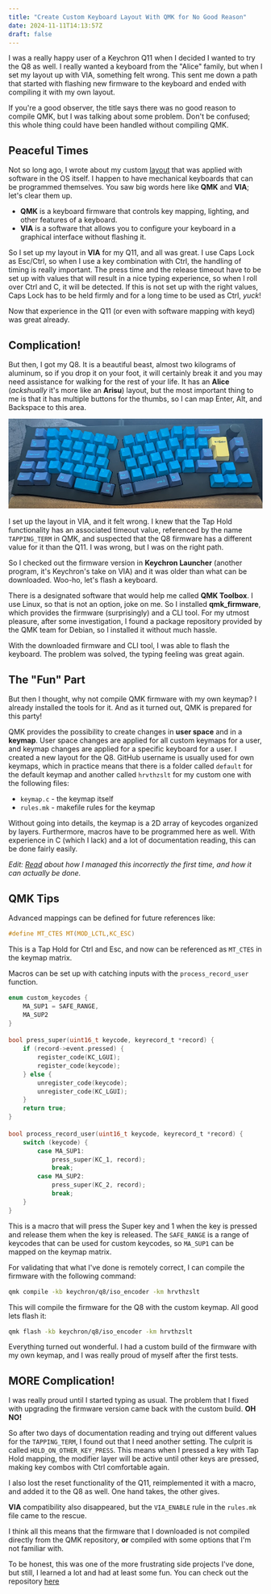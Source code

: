 ```yaml
---
title: "Create Custom Keyboard Layout With QMK for No Good Reason"
date: 2024-11-11T14:13:57Z
draft: false
---
```


I was a really happy user of a Keychron Q11 when I decided I wanted to try the Q8 as well. I really wanted a keyboard from the "Alice" family, but when I set my layout up with VIA, something felt wrong. This sent me down a path that started with flashing new firmware to the keyboard and ended with compiling it with my own layout.

<!--more-->

If you're a good observer, the title says there was no good reason to compile QMK, but I was talking about some problem. Don't be confused; this whole thing could have been handled without compiling QMK.

## Peaceful Times

Not so long ago, I wrote about my custom [layout](/posts/making-a-better-keyboard-layout) that was applied with software in the OS itself. I happen to have mechanical keyboards that can be programmed themselves. You saw big words here like **QMK** and **VIA**; let's clear them up.

- **QMK** is a keyboard firmware that controls key mapping, lighting, and other features of a keyboard.
- **VIA** is a software that allows you to configure your keyboard in a graphical interface without flashing it.

So I set up my layout in **VIA** for my Q11, and all was great. I use Caps Lock as Esc/Ctrl, so when I use a key combination with Ctrl, the handling of timing is really important. The press time and the release timeout have to be set up with values that will result in a nice typing experience, so when I roll over Ctrl and C, it will be detected. If this is not set up with the right values, Caps Lock has to be held firmly and for a long time to be used as Ctrl, _yuck_!

Now that experience in the Q11 (or even with software mapping with keyd) was great already.

## Complication!

But then, I got my Q8. It is a beautiful beast, almost two kilograms of aluminum, so if you drop it on your foot, it will certainly break it and you may need assistance for walking for the rest of your life. It has an **Alice** (_ackshually_ it's more like an **Arisu**) layout, but the most important thing to me is that it has multiple buttons for the thumbs, so I can map Enter, Alt, and Backspace to this area.

![Q8](q8.png)

I set up the layout in VIA, and it felt wrong. I knew that the Tap Hold functionality has an associated timeout value, referenced by the name `TAPPING_TERM` in QMK, and suspected that the Q8 firmware has a different value for it than the Q11. I was wrong, but I was on the right path.

So I checked out the firmware version in **Keychron Launcher** (another program, it's Keychron's take on VIA) and it was older than what can be downloaded. Woo-ho, let's flash a keyboard.

There is a designated software that would help me called **QMK Toolbox**. I use Linux, so that is not an option, joke on me. So I installed **qmk_firmware**, which provides the firmware (surprisingly) and a CLI tool. For my utmost pleasure, after some investigation, I found a package repository provided by the QMK team for Debian, so I installed it without much hassle.

With the downloaded firmware and CLI tool, I was able to flash the keyboard. The problem was solved, the typing feeling was great again.

## The "Fun" Part

But then I thought, why not compile QMK firmware with my own keymap? I already installed the tools for it. And as it turned out, QMK is prepared for this party!

QMK provides the possibility to create changes in **user space** and in a **keymap**. User space changes are applied for all custom keymaps for a user, and keymap changes are applied for a specific keyboard for a user. I created a new layout for the Q8. GitHub username is usually used for own keymaps, which in practice means that there is a folder called `default` for the default keymap and another called `hrvthzslt` for my custom one with the following files:

- `keymap.c` - the keymap itself
- `rules.mk` - makefile rules for the keymap

Without going into details, the keymap is a 2D array of keycodes organized by layers. Furthermore, macros have to be programmed here as well. With experience in C (which I lack) and a lot of documentation reading, this can be done fairly easily.

_Edit: [Read](/posts/qmk-userspaces-and-a-silly-man/) about how I managed this incorrectly the first time, and how it can actually be done._


## QMK Tips

Advanced mappings can be defined for future references like:

```c
#define MT_CTES MT(MOD_LCTL,KC_ESC)
```

This is a Tap Hold for Ctrl and Esc, and now can be referenced as `MT_CTES` in the keymap matrix.

Macros can be set up with catching inputs with the `process_record_user` function.

```c
enum custom_keycodes {
    MA_SUP1 = SAFE_RANGE,
    MA_SUP2
}

bool press_super(uint16_t keycode, keyrecord_t *record) {
    if (record->event.pressed) {
        register_code(KC_LGUI);
        register_code(keycode);
    } else {
        unregister_code(keycode);
        unregister_code(KC_LGUI);
    }
    return true;
}

bool process_record_user(uint16_t keycode, keyrecord_t *record) {
    switch (keycode) {
        case MA_SUP1:
            press_super(KC_1, record);
            break;
        case MA_SUP2:
            press_super(KC_2, record);
            break;
    }
}
```

This is a macro that will press the Super key and 1 when the key is pressed and release them when the key is released. The `SAFE_RANGE` is a range of keycodes that can be used for custom keycodes, so `MA_SUP1` can be mapped on the keymap matrix.

For validating that what I've done is remotely correct, I can compile the firmware with the following command:

```bash
qmk compile -kb keychron/q8/iso_encoder -km hrvthzslt
```

This will compile the firmware for the Q8 with the custom keymap. All good lets flash it:

```bash
qmk flash -kb keychron/q8/iso_encoder -km hrvthzslt
```

Everything turned out wonderful. I had a custom build of the firmware with my own keymap, and I was really proud of myself after the first tests.

## MORE Complication!

I was really proud until I started typing as usual. The problem that I fixed with upgrading the firmware version came back with the custom build. **OH NO!**

So after two days of documentation reading and trying out different values for the `TAPPING_TERM`, I found out that I need another setting. The culprit is called `HOLD_ON_OTHER_KEY_PRESS`. This means when I pressed a key with Tap Hold mapping, the modifier layer will be active until other keys are pressed, making key combos with Ctrl comfortable again.

I also lost the reset functionality of the Q11, reimplemented it with a macro, and added it to the Q8 as well. One hand takes, the other gives.

**VIA** compatibility also disappeared, but the `VIA_ENABLE` rule in the `rules.mk` file came to the rescue.

I think all this means that the firmware that I downloaded is not compiled directly from the QMK repository, **or** compiled with some options that I'm not familiar with.

To be honest, this was one of the more frustrating side projects I've done, but still, I learned a lot and had at least some fun. You can check out the repository [here](https://github.com/hrvthzslt/qmk-layouts)
